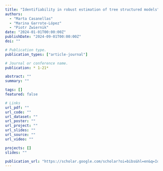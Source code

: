 ```yaml
---
title: "Identifiability in robust estimation of tree structured models"
authors:
  - "Marta Casanellas"
  - "Marina Garrote-López"
  - "Piotr Zwiernik"
date: "2024-01-01T00:00:00Z"
publishDate: "2024-09-01T00:00:00Z"
doi: ""

# Publication type.
publication_types: ["article-journal"]

# Journal or conference name.
publication: * 1-21*

abstract: ""
summary: ""

tags: []
featured: false

# Links
url_pdf: ""
url_code: ""
url_dataset: ""
url_poster: ""
url_project: ""
url_slides: ""
url_source: ""
url_video: ""

projects: []
slides: ""

publication_url: "https://scholar.google.com/scholar?oi=bibs&hl=en&q=Identifiability+in+robust+estimation+of+tree+structured+models"
---
```

